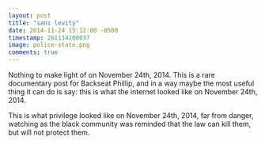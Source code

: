 ```yaml
---
layout: post
title: "sans levity"
date: 2014-11-24 15:12:00 -0500
timestamp: 261114200037 
image: police-state.png 
comments: true
---
```


Nothing to make light of on November 24th, 2014. This is a rare documentary post for Backseat Phillip, and in a way maybe the most useful thing it can do is say: this is what the internet looked like on November 24th, 2014. 

This is what privilege looked like on November 24th, 2014, far from danger, watching as the black community was reminded that the law can kill them, but will not protect them. 
